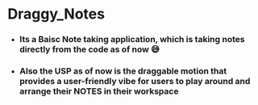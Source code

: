 # Draggy_Notes
* ### Its a Baisc Note taking application, which is taking notes directly from the code as of now 😅
* ### Also the USP as of now is the draggable motion that provides a user-friendly vibe for users to play around and arrange their NOTES in their workspace
